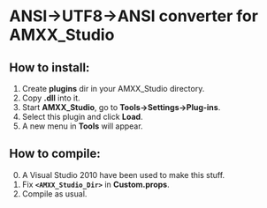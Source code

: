 ANSI->UTF8->ANSI converter for AMXX_Studio
=================================
How to install:
------------------------
1. Create **plugins** dir in your AMXX_Studio directory.
2. Copy **.dll** into it.
3. Start **AMXX_Studio**, go to **Tools->Settings->Plug-ins**.
4. Select this plugin and click **Load**.
5. A new menu in **Tools** will appear.

How to compile:
------------------------
0. A Visual Studio 2010 have been used to make this stuff.
1. Fix **`<AMXX_Studio_Dir>`** in **Custom.props**.
2. Compile as usual.


